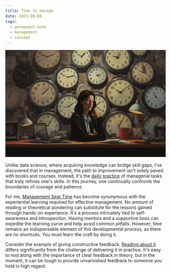 ```yaml
---
title: Time to manage
date: 2023-09-08
tags:
  - permanent-note
  - management
  - concept
---
```

![Midjourney 5.2 Prompt: a manager seats down on her office desk surrounded by clocks on the wall by Ted McKeever --ar 3:2](notes/attachments/management-seat-time.png)

Unlike data science, where acquiring knowledge can bridge skill gaps, I've discovered that in management, the path to improvement isn't solely paved with books and courses. Instead, it's the  [daily practice](literature-notes/Articles/Managing%20the%20First%20Year.md) of managerial tasks that truly refines one's skills. In this journey, one continually confronts the boundaries of courage and patience.

For me, [Management Seat Time](literature-notes/Articles/Management%20Seat%20Time.md) has become synonymous with the experiential learning required for effective management. No amount of reading or theoretical pondering can substitute for the lessons gained through hands-on experience. It's a process intricately tied to self-awareness and introspection. Having mentors and a supportive boss can expedite the learning curve and help avoid common pitfalls. However, time remains an indispensable element of this developmental process, as there are no shortcuts. You must learn the craft by doing it.

Consider the example of giving constructive feedback. [Reading about it](literature-notes/Books/Radical%20Candor%20Be%20a%20Kick-Ass%20Boss%20Without%20Losing%20Your%20Humanity.md) differs significantly from the challenge of delivering it in practice. It's easy to nod along with the importance of clear feedback in theory, but in the moment, it can be tough to provide unvarnished feedback to someone you hold in high regard. 
